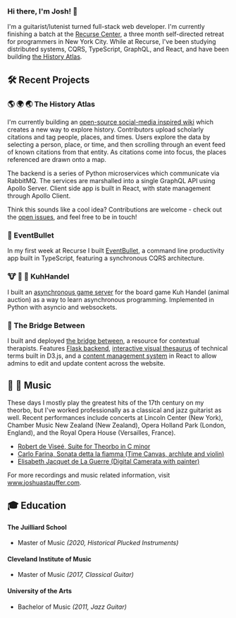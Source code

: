 ### Hi there, I'm Josh! 👋
I'm a guitarist/lutenist turned full-stack web developer. I'm currently finishing a batch at the [Recurse Center](https://www.recurse.com/), a three month self-directed retreat for programmers in New York City. While at Recurse, I've been studying distributed systems, CQRS, TypeScript, GraphQL, and React, and have been building [the History Atlas](https://github.com/joshua-stauffer/thehistoryatlas).

## 🛠️ Recent Projects

###  🌎   🌍   🌏  The History Atlas 
I'm currently building an [open-source social-media inspired wiki](https://github.com/joshua-stauffer/thehistoryatlas) which creates a new way to explore history. Contributors upload scholarly citations and tag people, places, and times. Users explore the data by selecting a person, place, or time, and then scrolling through an event feed of known citations from that entity. As citations come into focus, the places referenced are drawn onto a map. 

The backend is a series of Python microservices which communicate via RabbitMQ. The services are marshalled into a single GraphQL API using Apollo Server. Client side app is built in React, with state management through Apollo Client. 

Think this sounds like a cool idea? Contributions are welcome - check out the [open issues](https://github.com/joshua-stauffer/thehistoryatlas/issues), and feel free to be in touch!

###  📝 EventBullet
In my first week at Recurse I built [EventBullet](https://github.com/joshua-stauffer/EventBullet), a command line productivity app built in TypeScript, featuring a synchronous CQRS architecture.

### 🐮 🐷 🐶 KuhHandel
I built an [asynchronous game server](https://github.com/joshua-stauffer/Kuhhandel) for the board game Kuh Handel (animal auction) as a way to learn asynchronous programming. Implemented in Python with asyncio and websockets.

### 🌉 The Bridge Between
I built and deployed [the bridge between](https://www.thebridgebetween.org), a resource for contextual therapists. Features [Flask backend](https://github.com/joshua-stauffer/bridge-flask), [interactive visual thesaurus](https://github.com/joshua-stauffer/visual-thesaurus) of technical terms built in D3.js, and a [content management system](https://github.com/joshua-stauffer/dashboard) in React to allow admins to edit and update content across the website.

##  🎵 🎸 Music
These days I mostly play the greatest hits of the 17th century on my theorbo, but I've worked professionally as a classical and jazz guitarist as well. Recent performances include concerts at Lincoln Center (New York), Chamber Music New Zealand (New Zealand), Opera Holland Park (London, England), and the Royal Opera House (Versailles, France).
- [Robert de Viseé, Suite for Theorbo in C minor](https://youtu.be/ETa48V7M0eE)
- [Carlo Farina, Sonata detta la fiamma (Time Canvas, archlute and violin)](https://youtu.be/-P62PCNJf3k)
- [Elisabeth Jacquet de La Guerre (Digital Camerata with painter)](https://youtu.be/YOojtnzmKTU)

For more recordings and music related information, visit www.joshuastauffer.com.



## 🎓 Education
#### The Juilliard School 
- Master of Music <i>(2020, Historical Plucked Instruments)</i>

#### Cleveland Institute of Music
- Master of Music <i>(2017, Classical Guitar)</i>

#### University of the Arts
- Bachelor of Music <i>(2011, Jazz Guitar)</i>

